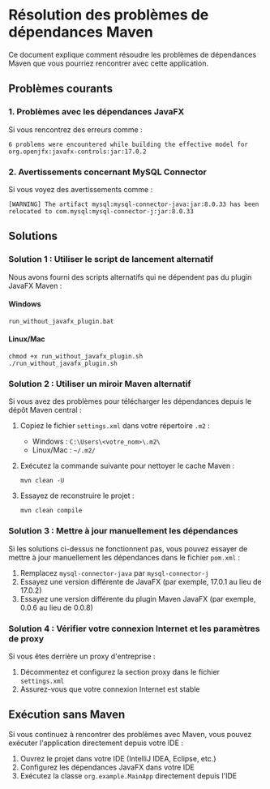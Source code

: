 # Résolution des problèmes de dépendances Maven

Ce document explique comment résoudre les problèmes de dépendances Maven que vous pourriez rencontrer avec cette application.

## Problèmes courants

### 1. Problèmes avec les dépendances JavaFX

Si vous rencontrez des erreurs comme :
```
6 problems were encountered while building the effective model for org.openjfx:javafx-controls:jar:17.0.2
```

### 2. Avertissements concernant MySQL Connector

Si vous voyez des avertissements comme :
```
[WARNING] The artifact mysql:mysql-connector-java:jar:8.0.33 has been relocated to com.mysql:mysql-connector-j:jar:8.0.33
```

## Solutions

### Solution 1 : Utiliser le script de lancement alternatif

Nous avons fourni des scripts alternatifs qui ne dépendent pas du plugin JavaFX Maven :

#### Windows
```
run_without_javafx_plugin.bat
```

#### Linux/Mac
```
chmod +x run_without_javafx_plugin.sh
./run_without_javafx_plugin.sh
```

### Solution 2 : Utiliser un miroir Maven alternatif

Si vous avez des problèmes pour télécharger les dépendances depuis le dépôt Maven central :

1. Copiez le fichier `settings.xml` dans votre répertoire `.m2` :
   - Windows : `C:\Users\<votre_nom>\.m2\`
   - Linux/Mac : `~/.m2/`

2. Exécutez la commande suivante pour nettoyer le cache Maven :
   ```
   mvn clean -U
   ```

3. Essayez de reconstruire le projet :
   ```
   mvn clean compile
   ```

### Solution 3 : Mettre à jour manuellement les dépendances

Si les solutions ci-dessus ne fonctionnent pas, vous pouvez essayer de mettre à jour manuellement les dépendances dans le fichier `pom.xml` :

1. Remplacez `mysql-connector-java` par `mysql-connector-j`
2. Essayez une version différente de JavaFX (par exemple, 17.0.1 au lieu de 17.0.2)
3. Essayez une version différente du plugin Maven JavaFX (par exemple, 0.0.6 au lieu de 0.0.8)

### Solution 4 : Vérifier votre connexion Internet et les paramètres de proxy

Si vous êtes derrière un proxy d'entreprise :

1. Décommentez et configurez la section proxy dans le fichier `settings.xml`
2. Assurez-vous que votre connexion Internet est stable

## Exécution sans Maven

Si vous continuez à rencontrer des problèmes avec Maven, vous pouvez exécuter l'application directement depuis votre IDE :

1. Ouvrez le projet dans votre IDE (IntelliJ IDEA, Eclipse, etc.)
2. Configurez les dépendances JavaFX dans votre IDE
3. Exécutez la classe `org.example.MainApp` directement depuis l'IDE

